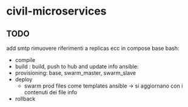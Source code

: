 # civil-microservices

## TODO

add smtp
rimuovere riferimenti a replicas ecc in compose base
bash:
  - compile
  - build : build, push to hub and update info
ansible:
  - provisioning: base, swarm_master, swarm_slave
  - deploy
    - swarm prod files come templates ansible -> si aggiornano con i contenuti dei file info
  - rollback
